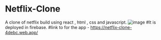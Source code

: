 # Netflix-Clone
A clone of netflix build using react , html , css and javascript.
![image](https://user-images.githubusercontent.com/96056167/184530833-72c917e4-5cfc-46ca-9258-c2c84d534bc5.png)
#It is deployed in firebase.
#link to for the app - https://netflix-clone-4debc.web.app/
